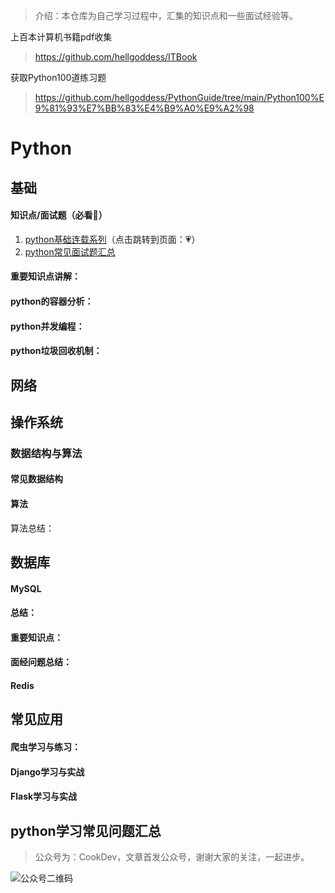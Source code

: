 > 介绍：本仓库为自己学习过程中，汇集的知识点和一些面试经验等。


上百本计算机书籍pdf收集

> https://github.com/hellgoddess/ITBook

获取Python100道练习题
> https://github.com/hellgoddess/PythonGuide/tree/main/Python100%E9%81%93%E7%BB%83%E4%B9%A0%E9%A2%98
# Python
## 基础
#### 知识点/面试题（必看:muscle:）
1. [python基础连载系列](https://github.com/hellgoddess/PythonGuide/tree/main/Python%E5%9F%BA%E7%A1%80%E8%BF%9E%E8%BD%BD)（点击跳转到页面：:heartpulse:）
2. [python常见面试题汇总](https://github.com/hellgoddess/PythonGuide/blob/main/docs/python_%20Interview.md)

#### 重要知识点讲解：



#### python的容器分析：


#### python并发编程：


#### python垃圾回收机制：

## 网络

## 操作系统


### 数据结构与算法
#### 常见数据结构
#### 算法
算法总结：

## 数据库

#### MySQL
#### 总结：
#### 重要知识点：
#### 面经问题总结：
#### Redis

## 常见应用

#### 爬虫学习与练习：
#### Django学习与实战
#### Flask学习与实战


## python学习常见问题汇总

> 公众号为：CookDev，文章首发公众号，谢谢大家的关注，一起进步。

![公众号二维码](https://gitee.com/chushi123/picgo/raw/master/picture/公众号二维码.jpg)

